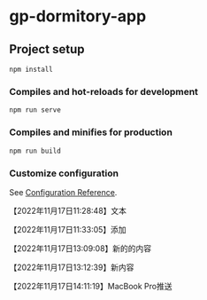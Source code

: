 # gp-dormitory-app

## Project setup
```
npm install
```

### Compiles and hot-reloads for development
```
npm run serve
```

### Compiles and minifies for production
```
npm run build
```

### Customize configuration
See [Configuration Reference](https://cli.vuejs.org/config/).



【2022年11月17日11:28:48】文本

【2022年11月17日11:33:05】添加

【2022年11月17日13:09:08】新的的内容

【2022年11月17日13:12:39】新内容

【2022年11月17日14:11:19】MacBook Pro推送
